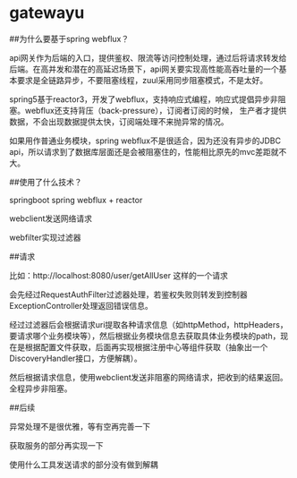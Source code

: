 # gatewayu
##为什么要基于spring webflux？

  api网关作为后端的入口，提供鉴权、限流等访问控制处理，通过后将请求转发给后端。在高并发和潜在的高延迟场景下，api网关要实现高性能高吞吐量的一个基本要求是全链路异步，不要阻塞线程，zuul采用同步阻塞模式，不是太好。
  
  spring5基于reactor3，开发了webflux，支持响应式编程，响应式提倡异步非阻塞。webflux还支持背压（back-pressure），订阅者订阅的时候， 生产者才提供数据，不会出现数据提供太快，订阅端处理不来抛异常的情况。
  
  如果用作普通业务模块，spring webflux不是很适合，因为还没有异步的JDBC api，所以请求到了数据库层面还是会被阻塞住的，性能相比原先的mvc差距就不大。

##使用了什么技术？

  springboot spring webflux + reactor
  
  webclient发送网络请求
  
  webfilter实现过滤器
  
##请求

  比如：http://localhost:8080/user/getAllUser 这样的一个请求
  
  会先经过RequestAuthFilter过滤器处理，若鉴权失败则转发到控制器ExceptionController处理返回错误信息。
  
  经过过滤器后会根据请求uri提取各种请求信息（如httpMethod，httpHeaders，要请求哪个业务模块等），然后根据业务模块信息去获取具体业务模块的path，现在是根据配置文件获取，后面再实现根据注册中心等组件获取（抽象出一个DiscoveryHandler接口，方便解耦）。
  
  然后根据请求信息，使用webclient发送非阻塞的网络请求，把收到的结果返回。全程异步非阻塞。
  
##后续

  异常处理不是很优雅，等有空再完善一下
  
  获取服务的部分再实现一下
  
  使用什么工具发送请求的部分没有做到解耦
